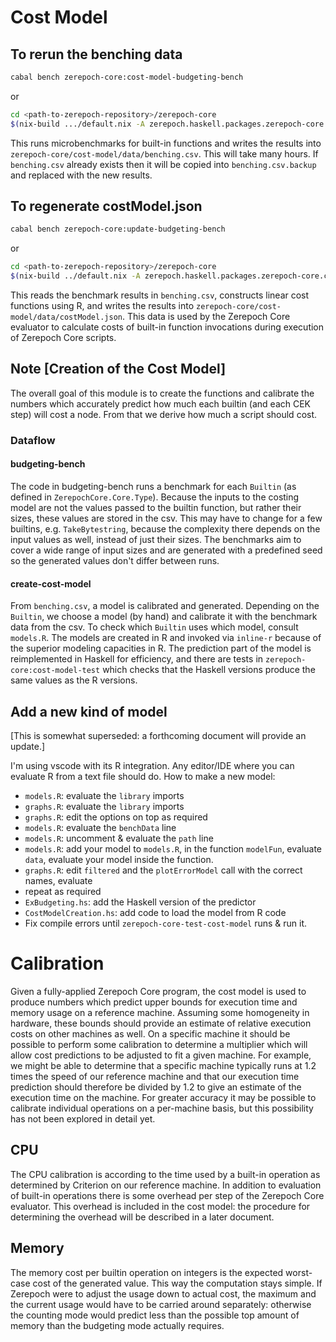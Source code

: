 # Cost Model


## To rerun the benching data

```bash
cabal bench zerepoch-core:cost-model-budgeting-bench
```
or
```bash
cd <path-to-zerepoch-repository>/zerepoch-core
$(nix-build .../default.nix -A zerepoch.haskell.packages.zerepoch-core.components.benchmarks.cost-model-budgeting-bench)/bin/cost-model-budgeting-bench
```
This runs microbenchmarks for built-in functions and writes the results into `zerepoch-core/cost-model/data/benching.csv`.  This will take many hours.
If `benching.csv` already exists then it will be copied into `benching.csv.backup` and replaced with the new results.

## To regenerate costModel.json

```bash
cabal bench zerepoch-core:update-budgeting-bench
```
or
```bash
cd <path-to-zerepoch-repository>/zerepoch-core
$(nix-build ../default.nix -A zerepoch.haskell.packages.zerepoch-core.components.benchmarks.update-cost-model)/bin/update-cost-model
```
This reads the benchmark results in `benching.csv`, constructs linear cost
functions using R, and writes the results into
`zerepoch-core/cost-model/data/costModel.json`.  This data is used by the Zerepoch
Core evaluator to calculate costs of built-in function invocations during
execution of Zerepoch Core scripts.


## Note [Creation of the Cost Model]

The overall goal of this module is to create the functions and calibrate the
numbers which accurately predict how much each builtin (and each CEK step) will
cost a node. From that we derive how much a script should cost.

### Dataflow

#### budgeting-bench

The code in budgeting-bench runs a benchmark for each `Builtin` (as defined in
`ZerepochCore.Core.Type`). Because the inputs to the costing model are not the
values passed to the builtin function, but rather their sizes, these values are
stored in the csv. This may have to change for a few builtins,
e.g. `TakeBytestring`, because the complexity there depends on the input values
as well, instead of just their sizes. The benchmarks aim to cover a wide
range of input sizes and are generated with a predefined seed so the generated
values don't differ between runs.

#### create-cost-model

From `benching.csv`, a model is calibrated and generated. Depending on the
`Builtin`, we choose a model (by hand) and calibrate it with the benchmark data
from the csv. To check which `Builtin` uses which model, consult
`models.R`. The models are created in R and invoked via `inline-r` because of
the superior modeling capacities in R. The prediction part of the model is
reimplemented in Haskell for efficiency, and there are tests in
`zerepoch-core:cost-model-test` which checks that the Haskell versions
produce the same values as the R versions.

## Add a new kind of model
[This is somewhat superseded: a forthcoming document will provide an update.]

I'm using vscode with its R integration. Any editor/IDE where you can evaluate R from a text file should do.
How to make a new model:

- `models.R`: evaluate the `library` imports
- `graphs.R`: evaluate the `library` imports
- `graphs.R`: edit the options on top as required
- `models.R`: evaluate the `benchData` line
- `models.R`: uncomment & evaluate the `path` line
- `models.R`: add your model to `models.R`, in the function `modelFun`, evaluate `data`, evaluate your model inside the function.
- `graphs.R`: edit `filtered` and the `plotErrorModel` call with the correct names, evaluate
- repeat as required
- `ExBudgeting.hs`: add the Haskell version of the predictor
- `CostModelCreation.hs`: add code to load the model from R code
- Fix compile errors until `zerepoch-core-test-cost-model` runs & run it.



# Calibration

Given a fully-applied Zerepoch Core program, the cost model is used to produce
numbers which predict upper bounds for execution time and memory usage on a
reference machine.  Assuming some homogeneity in hardware, these bounds should
provide an estimate of relative execution costs on other machines as well.  On a
specific machine it should be possible to perform some calibration to determine
a multiplier which will allow cost predictions to be adjusted to fit a given
machine.  For example, we might be able to determine that a specific machine
typically runs at 1.2 times the speed of our reference machine and that our
execution time prediction should therefore be divided by 1.2 to give an estimate
of the execution time on the machine.  For greater accuracy it may be possible
to calibrate individual operations on a per-machine basis, but this possibility
has not been explored in detail yet.


## CPU

The CPU calibration is according to the time used by a built-in operation as
determined by Criterion on our reference machine. In addition to evaluation of
built-in operations there is some overhead per step of the Zerepoch Core
evaluator.  This overhead is included in the cost model:  the procedure for
determining the overhead will be described in a later document.


## Memory

The memory cost per builtin operation on integers is the expected worst-case
cost of the generated value. This way the computation stays simple. If Zerepoch
were to adjust the usage down to actual cost, the maximum and the current usage
would have to be carried around separately: otherwise the counting mode would
predict less than the possible top amount of memory than the budgeting mode
actually requires.

